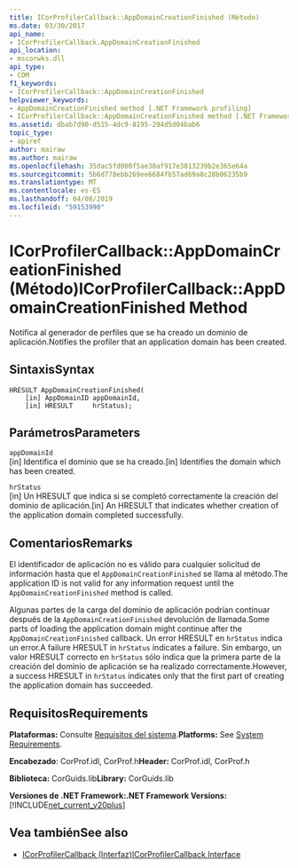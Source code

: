 ```yaml
---
title: ICorProfilerCallback::AppDomainCreationFinished (Método)
ms.date: 03/30/2017
api_name:
- ICorProfilerCallback.AppDomainCreationFinished
api_location:
- mscorwks.dll
api_type:
- COM
f1_keywords:
- ICorProfilerCallback::AppDomainCreationFinished
helpviewer_keywords:
- AppDomainCreationFinished method [.NET Framework profiling]
- ICorProfilerCallback::AppDomainCreationFinished method [.NET Framework profiling]
ms.assetid: dbab7d90-d515-4dc9-8195-294d5d04bab6
topic_type:
- apiref
author: mairaw
ms.author: mairaw
ms.openlocfilehash: 35dac5fd000f5ae30af917e3813239b2e365e64a
ms.sourcegitcommit: 5b6d778ebb269ee6684fb57ad69a8c28b06235b9
ms.translationtype: MT
ms.contentlocale: es-ES
ms.lasthandoff: 04/08/2019
ms.locfileid: "59153990"
---
```

# <a name="icorprofilercallbackappdomaincreationfinished-method"></a><span data-ttu-id="02e8d-102">ICorProfilerCallback::AppDomainCreationFinished (Método)</span><span class="sxs-lookup"><span data-stu-id="02e8d-102">ICorProfilerCallback::AppDomainCreationFinished Method</span></span>
<span data-ttu-id="02e8d-103">Notifica al generador de perfiles que se ha creado un dominio de aplicación.</span><span class="sxs-lookup"><span data-stu-id="02e8d-103">Notifies the profiler that an application domain has been created.</span></span>  
  
## <a name="syntax"></a><span data-ttu-id="02e8d-104">Sintaxis</span><span class="sxs-lookup"><span data-stu-id="02e8d-104">Syntax</span></span>  
  
```  
HRESULT AppDomainCreationFinished(  
    [in] AppDomainID appDomainId,  
    [in] HRESULT     hrStatus);   
```  
  
## <a name="parameters"></a><span data-ttu-id="02e8d-105">Parámetros</span><span class="sxs-lookup"><span data-stu-id="02e8d-105">Parameters</span></span>  
 `appDomainId`  
 <span data-ttu-id="02e8d-106">[in] Identifica el dominio que se ha creado.</span><span class="sxs-lookup"><span data-stu-id="02e8d-106">[in] Identifies the domain which has been created.</span></span>  
  
 `hrStatus`  
 <span data-ttu-id="02e8d-107">[in] Un HRESULT que indica si se completó correctamente la creación del dominio de aplicación.</span><span class="sxs-lookup"><span data-stu-id="02e8d-107">[in] An HRESULT that indicates whether creation of the application domain completed successfully.</span></span>  
  
## <a name="remarks"></a><span data-ttu-id="02e8d-108">Comentarios</span><span class="sxs-lookup"><span data-stu-id="02e8d-108">Remarks</span></span>  
 <span data-ttu-id="02e8d-109">El identificador de aplicación no es válido para cualquier solicitud de información hasta que el `AppDomainCreationFinished` se llama al método.</span><span class="sxs-lookup"><span data-stu-id="02e8d-109">The application ID is not valid for any information request until the `AppDomainCreationFinished` method is called.</span></span>  
  
 <span data-ttu-id="02e8d-110">Algunas partes de la carga del dominio de aplicación podrían continuar después de la `AppDomainCreationFinished` devolución de llamada.</span><span class="sxs-lookup"><span data-stu-id="02e8d-110">Some parts of loading the application domain might continue after the `AppDomainCreationFinished` callback.</span></span> <span data-ttu-id="02e8d-111">Un error HRESULT en `hrStatus` indica un error.</span><span class="sxs-lookup"><span data-stu-id="02e8d-111">A failure HRESULT in `hrStatus` indicates a failure.</span></span> <span data-ttu-id="02e8d-112">Sin embargo, un valor HRESULT correcto en `hrStatus` sólo indica que la primera parte de la creación del dominio de aplicación se ha realizado correctamente.</span><span class="sxs-lookup"><span data-stu-id="02e8d-112">However, a success HRESULT in `hrStatus` indicates only that the first part of creating the application domain has succeeded.</span></span>  
  
## <a name="requirements"></a><span data-ttu-id="02e8d-113">Requisitos</span><span class="sxs-lookup"><span data-stu-id="02e8d-113">Requirements</span></span>  
 <span data-ttu-id="02e8d-114">**Plataformas:** Consulte [Requisitos del sistema](../../../../docs/framework/get-started/system-requirements.md).</span><span class="sxs-lookup"><span data-stu-id="02e8d-114">**Platforms:** See [System Requirements](../../../../docs/framework/get-started/system-requirements.md).</span></span>  
  
 <span data-ttu-id="02e8d-115">**Encabezado**: CorProf.idl, CorProf.h</span><span class="sxs-lookup"><span data-stu-id="02e8d-115">**Header:** CorProf.idl, CorProf.h</span></span>  
  
 <span data-ttu-id="02e8d-116">**Biblioteca:** CorGuids.lib</span><span class="sxs-lookup"><span data-stu-id="02e8d-116">**Library:** CorGuids.lib</span></span>  
  
 **<span data-ttu-id="02e8d-117">Versiones de .NET Framework:</span><span class="sxs-lookup"><span data-stu-id="02e8d-117">.NET Framework Versions:</span></span>** [!INCLUDE[net_current_v20plus](../../../../includes/net-current-v20plus-md.md)]  
  
## <a name="see-also"></a><span data-ttu-id="02e8d-118">Vea también</span><span class="sxs-lookup"><span data-stu-id="02e8d-118">See also</span></span>

- [<span data-ttu-id="02e8d-119">ICorProfilerCallback (Interfaz)</span><span class="sxs-lookup"><span data-stu-id="02e8d-119">ICorProfilerCallback Interface</span></span>](../../../../docs/framework/unmanaged-api/profiling/icorprofilercallback-interface.md)
